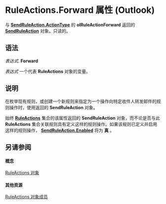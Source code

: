 
# RuleActions.Forward 属性 (Outlook)

与 **[SendRuleAction.ActionType](07b46194-32b4-f04f-d18e-d4b7f3db8f07.md)** 的 **olRuleActionForward** 返回的 **[SendRuleAction](4ea8f519-8bb3-b0bf-9742-8a492e7ffff7.md)** 对象。只读的。


## 语法

 _表达式_. **Forward**

 _表达式_ 一个代表 **RuleActions** 对象的变量。


## 说明

在枚举现有规则，或创建一个新规则来指定为一个操作向特定收件人转发邮件的规则操作时，使用返回的 **SendRuleAction** 对象。

始终 **[RuleActions](82ba76cd-86a4-3372-cb51-2df1d58c8b71.md)** 集合的该属性返回的 **SendRuleAction** 对象，而不论是否与此 **RuleActions** 集合关联规则具有定义这样的规则操作。如果该规则已定义并启用这样的规则操作， **[SendRuleAction.Enabled](c046cb54-b275-b903-2f9c-dc9a106cdc8a.md)** 将为 **真** 。


## 另请参阅


#### 概念


[RuleActions 对象](82ba76cd-86a4-3372-cb51-2df1d58c8b71.md)
#### 其他资源


[RuleActions 对象成员](ea4c7acb-2ce2-ecf9-046f-2eb48d4935bb.md)